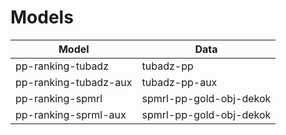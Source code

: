 # Models

| Model                 | Data                    |
|-----------------------|-------------------------|
| pp-ranking-tubadz     | tubadz-pp               |
| pp-ranking-tubadz-aux | tubadz-pp-aux           | 
| pp-ranking-spmrl      | spmrl-pp-gold-obj-dekok | 
| pp-ranking-sprml-aux  | spmrl-pp-gold-obj-dekok |           
